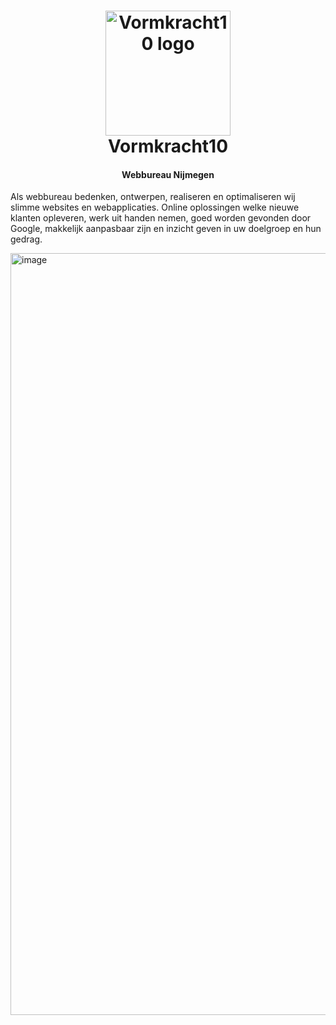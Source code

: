 
<h1 align="center">
  <a href="https://vormkracht10.nl"><img src="https://vormkracht10.nl/cdn/13f1e3fb-15c8-4655-bf9b-a85899694c45/-/quality/smart/-/resize/300x/vk10-github.png)" alt="Vormkracht10 logo" width="200"></a>
  <br />
  Vormkracht10
</h1>
<h4 align="center">Webbureau Nijmegen</h4>

Als webbureau bedenken, ontwerpen, realiseren en optimaliseren wij slimme websites en webapplicaties. Online oplossingen welke nieuwe klanten opleveren, werk uit handen nemen, goed worden gevonden door Google, makkelijk aanpasbaar zijn en inzicht geven in uw doelgroep en hun gedrag.

<img width="1219" alt="image" src="https://user-images.githubusercontent.com/385764/222163907-0aec1333-7f29-44ee-b18d-896039948a34.png">

